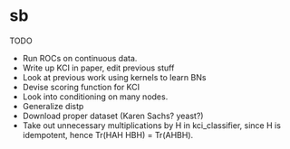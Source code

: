 sb
==

TODO
- Run ROCs on continuous data.
- Write up KCI in paper, edit previous stuff
- Look at previous work using kernels to learn BNs
- Devise scoring function for KCI
- Look into conditioning on many nodes.
- Generalize distp
- Download proper dataset (Karen Sachs? yeast?)
- Take out unnecessary multiplications by H in kci_classifier, since H is idempotent, hence Tr(HAH HBH) = Tr(AHBH).
